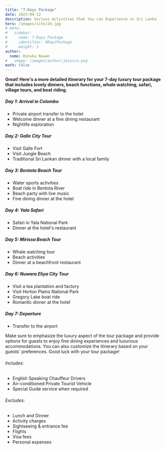 ```yaml
---
title: "7-Days Package"
date: 2023-04-12
description: Various Activities that You can Experience in Sri Lanka
hero: /images/site/24.jpg
# menu:
#   sidebar:
#     name: 7-Days Package
#     identifier: 9DaysPackage
#     weight: 1
author:
  name: Dinuka Nuwan
#   image: /images/author/jessica.png
math: false
---
```


**Great! Here's a more detailed itinerary for your 7-day luxury tour package that includes lovely dinners, beach functions, whale watching, safari, village tours, and boat riding.**



#####   Day 1: Arrival in Colombo

-   Private airport transfer to the hotel
-   Welcome dinner at a fine dining restaurant
-   Nightlife exploration


#####   Day 2: Galle City Tour

-   Visit Galle Fort
-   Visit Jungle Beach
-   Traditional Sri Lankan dinner with a local family


#####   Day 3: Bentota Beach Tour

-   Water sports activities
-   Boat ride in Bentota River
-   Beach party with live music
-   Fine dining dinner at the hotel


#####   Day 4: Yala Safari

-   Safari in Yala National Park
-   Dinner at the hotel's restaurant


#####   Day 5: Mirissa Beach Tour

-   Whale watching tour
-   Beach activities
-   Dinner at a beachfront restaurant


#####   Day 6: Nuwara Eliya City Tour

-   Visit a tea plantation and factory
-   Visit Horton Plains National Park
-   Gregory Lake boat ride
-   Romantic dinner at the hotel


#####   Day 7: Departure

-   Transfer to the airport


Make sure to emphasize the luxury aspect of the tour package and provide options for guests to enjoy fine dining experiences and luxurious accommodations. You can also customize the itinerary based on your guests' preferences. Good luck with your tour package!




######  Includes:

- English Speaking Chauffeur Drivers
- Air-conditioned Private Tourist Vehicle
- Special Guide service when required


######  Excludes:

- Lunch and Dinner
- Activity charges
- Sightseeing & entrance fee
- Flights
- Visa fees
- Personal expenses